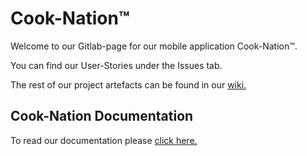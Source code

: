 # Cook-Nation™

Welcome to our Gitlab-page for our mobile application Cook-Nation™.

You can find our User-Stories under the Issues tab.

The rest of our project artefacts can be found in our [wiki.](https://gitlab.rlp.net/inf3541/cook-nation/-/wikis/home)

## Cook-Nation Documentation

To read our documentation please [click here.](https://gitlab.rlp.net/inf3541/cook-nation/-/wikis/home)
